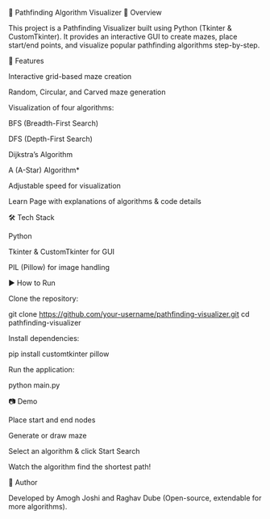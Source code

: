 🧭 Pathfinding Algorithm Visualizer
📌 Overview

This project is a Pathfinding Visualizer built using Python (Tkinter & CustomTkinter).
It provides an interactive GUI to create mazes, place start/end points, and visualize popular pathfinding algorithms step-by-step.

🚀 Features

Interactive grid-based maze creation

Random, Circular, and Carved maze generation

Visualization of four algorithms:

BFS (Breadth-First Search)

DFS (Depth-First Search)

Dijkstra’s Algorithm

A (A-Star) Algorithm*

Adjustable speed for visualization

Learn Page with explanations of algorithms & code details

🛠️ Tech Stack

Python

Tkinter & CustomTkinter for GUI

PIL (Pillow) for image handling

▶️ How to Run

Clone the repository:

git clone https://github.com/your-username/pathfinding-visualizer.git
cd pathfinding-visualizer


Install dependencies:

pip install customtkinter pillow


Run the application:

python main.py

📷 Demo

Place start and end nodes

Generate or draw maze

Select an algorithm & click Start Search

Watch the algorithm find the shortest path!

👤 Author

Developed by Amogh Joshi and Raghav Dube (Open-source, extendable for more algorithms).
